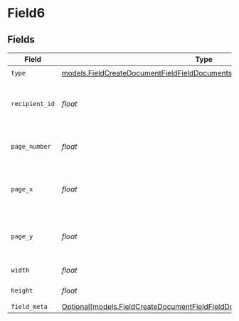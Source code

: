 # Field6


## Fields

| Field                                                                                                                                                          | Type                                                                                                                                                           | Required                                                                                                                                                       | Description                                                                                                                                                    |
| -------------------------------------------------------------------------------------------------------------------------------------------------------------- | -------------------------------------------------------------------------------------------------------------------------------------------------------------- | -------------------------------------------------------------------------------------------------------------------------------------------------------------- | -------------------------------------------------------------------------------------------------------------------------------------------------------------- |
| `type`                                                                                                                                                         | [models.FieldCreateDocumentFieldFieldDocumentsFieldsRequestRequestBody6Type](../models/fieldcreatedocumentfieldfielddocumentsfieldsrequestrequestbody6type.md) | :heavy_check_mark:                                                                                                                                             | N/A                                                                                                                                                            |
| `recipient_id`                                                                                                                                                 | *float*                                                                                                                                                        | :heavy_check_mark:                                                                                                                                             | The ID of the recipient to create the field for.                                                                                                               |
| `page_number`                                                                                                                                                  | *float*                                                                                                                                                        | :heavy_check_mark:                                                                                                                                             | The page number the field will be on.                                                                                                                          |
| `page_x`                                                                                                                                                       | *float*                                                                                                                                                        | :heavy_check_mark:                                                                                                                                             | The X coordinate of where the field will be placed.                                                                                                            |
| `page_y`                                                                                                                                                       | *float*                                                                                                                                                        | :heavy_check_mark:                                                                                                                                             | The Y coordinate of where the field will be placed.                                                                                                            |
| `width`                                                                                                                                                        | *float*                                                                                                                                                        | :heavy_check_mark:                                                                                                                                             | The width of the field.                                                                                                                                        |
| `height`                                                                                                                                                       | *float*                                                                                                                                                        | :heavy_check_mark:                                                                                                                                             | The height of the field.                                                                                                                                       |
| `field_meta`                                                                                                                                                   | [Optional[models.FieldCreateDocumentFieldFieldDocumentsFieldsRequestFieldMeta]](../models/fieldcreatedocumentfieldfielddocumentsfieldsrequestfieldmeta.md)     | :heavy_minus_sign:                                                                                                                                             | N/A                                                                                                                                                            |
